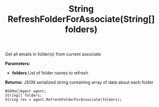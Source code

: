 ﻿---
uid: crmscript_ref_NSEMailAgent_RefreshFolderForAssociate
title: String RefreshFolderForAssociate(String[] folders)
intellisense: NSEMailAgent.RefreshFolderForAssociate
keywords: NSEMailAgent, RefreshFolderForAssociate
so.topic: reference
---

Get all emails in folder(s) from current associate

**Parameters:**
 - **folders** List of folder names to refresh

**Returns:** JSON serialized string containing array of data about each folder

```crmscript
NSEMailAgent agent;
String[] folders;
String res = agent.RefreshFolderForAssociate(folders);
```

